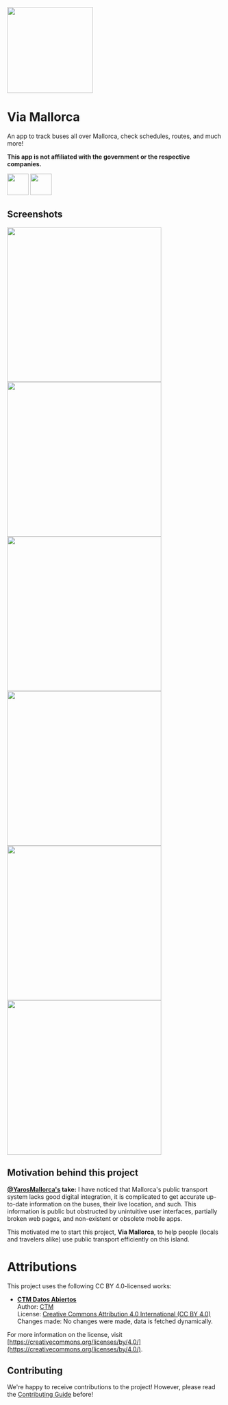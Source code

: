 <img src="https://github.com/user-attachments/assets/bb41b21e-fd7e-4747-87a3-1f69c1d23e8b" height="200px" />

# Via Mallorca

An app to track buses all over Mallorca, check schedules, routes, and much more!

**This app is not affiliated with the government or the respective companies.**

<a href="https://play.google.com/store/apps/details?id=es.opentransportmallorca.via"><img src="https://github.com/user-attachments/assets/bd5e335e-dcdd-4f99-bdb5-623553c79f53"  height="50px"/></a>
<a href="https://apps.apple.com/app/via-mallorca/id6670362143"><img src="https://github.com/user-attachments/assets/5a393152-0330-4e1f-ae52-343fa0131276"  height="50px"/></a>


## Screenshots
<img src="https://github.com/user-attachments/assets/b38c7cde-b256-4179-b1ca-5f9953cf63c3" height="360px" />
<img src="https://github.com/user-attachments/assets/b0b5f01e-6ce6-4c01-b68c-aeb8d9ca3bce" height="360px" />
<img src="https://github.com/user-attachments/assets/a94fce72-e45b-447a-ad8a-a1e97b9247b0" height="360px" />
<img src="https://github.com/user-attachments/assets/bb8a228a-e29a-44f2-844a-cc056ad703f0" height="360px" />
<img src="https://github.com/user-attachments/assets/c2e94fde-815b-4a32-89cc-d67b9a1376b0" height="360px" />
<img src="https://github.com/user-attachments/assets/0fef3ff2-7687-46f1-a6c9-630c664cf79b" height="360px" />

## Motivation behind this project

**[@YarosMallorca's](https://github.com/YarosMallorca) take:**
I have noticed that Mallorca's public transport system lacks good digital integration, it is complicated to get accurate up-to-date information on the buses, their live location, and such. This information is public but obstructed by unintuitive user interfaces, partially broken web pages, and non-existent or obsolete mobile apps.

This motivated me to start this project, **Via Mallorca**, to help people (locals and travelers alike) use public transport efficiently on this island.

# Attributions

This project uses the following CC BY 4.0-licensed works:

- **[CTM Datos Abiertos](https://www.tib.org/es/sobre-ctm/portal-de-transparencia/datos-abiertos)**  
  Author: [CTM](https://www.tib.org/)  
  License: [Creative Commons Attribution 4.0 International (CC BY 4.0)](https://creativecommons.org/licenses/by/4.0/)  
  Changes made: No changes were made, data is fetched dynamically.

For more information on the license, visit [https://creativecommons.org/licenses/by/4.0/](https://creativecommons.org/licenses/by/4.0/).

## Contributing

We're happy to receive contributions to the project! However, please read the [Contributing Guide](CONTRIBUTING.md) before!
